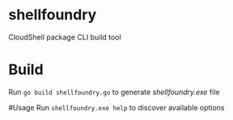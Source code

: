 # shellfoundry
CloudShell package CLI build tool

# Build
Run `go build shellfoundry.go` to generate *shellfoundry.exe* file

#Usage
Run `shellfoundry.exe help` to discover available options
